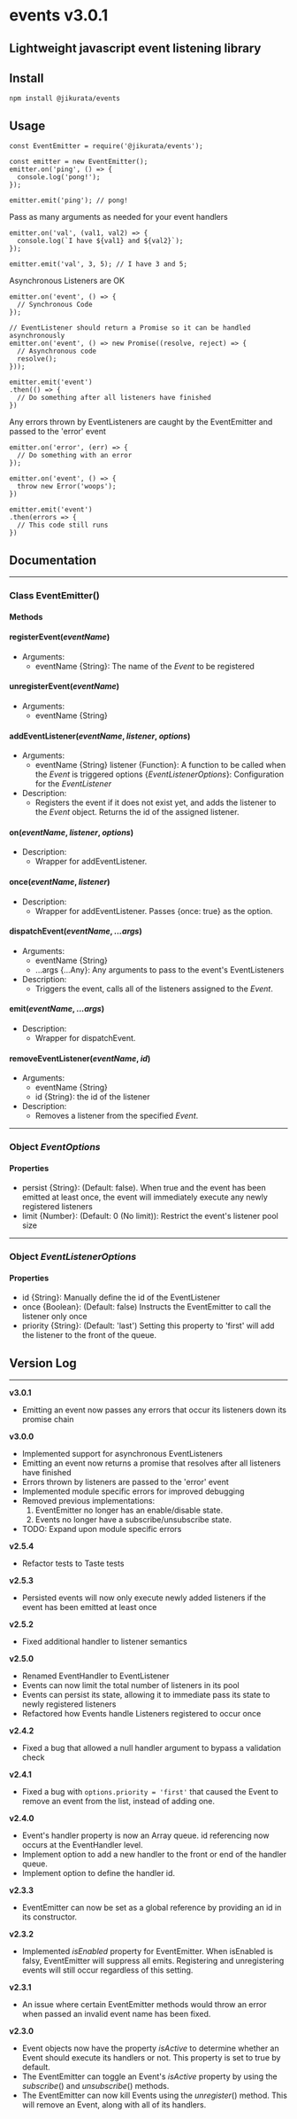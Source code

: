# events v3.0.1
Lightweight javascript event listening library
---
## Install
```
npm install @jikurata/events
```
## Usage
```
const EventEmitter = require('@jikurata/events');

const emitter = new EventEmitter();
emitter.on('ping', () => {
  console.log('pong!');
});

emitter.emit('ping'); // pong!
```
Pass as many arguments as needed for your event handlers
```
emitter.on('val', (val1, val2) => {
  console.log(`I have ${val1} and ${val2}`);
});

emitter.emit('val', 3, 5); // I have 3 and 5;
```
Asynchronous Listeners are OK
```
emitter.on('event', () => {
  // Synchronous Code
});

// EventListener should return a Promise so it can be handled asynchronously
emitter.on('event', () => new Promise((resolve, reject) => {
  // Asynchronous code
  resolve();
}));

emitter.emit('event')
.then(() => {
  // Do something after all listeners have finished
})

```
Any errors thrown by EventListeners are caught by the EventEmitter and passed to the 'error' event
```
emitter.on('error', (err) => {
  // Do something with an error
});

emitter.on('event', () => {
  throw new Error('woops');
})

emitter.emit('event')
.then(errors => {
  // This code still runs
})
```
## Documentation
---
### **Class** EventEmitter() ###
#### Methods ####
#### **registerEvent**(*eventName*) ####
- Arguments:
  - eventName {String}: The name of the *Event* to be registered

#### **unregisterEvent**(*eventName*) ####
- Arguments:
  - eventName {String}


#### **addEventListener**(*eventName*, *listener*, *options*) ####
- Arguments:
  - eventName {String}
    listener {Function}: A function to be called when the *Event* is triggered
    options {*EventListenerOptions*}: Configuration for the *EventListener*
- Description:
  - Registers the event if it does not exist yet, and adds the listener to the *Event* object. Returns the id of the assigned listener.


#### **on**(*eventName*, *listener*, *options*) ####
- Description:
  - Wrapper for addEventListener.

#### **once**(*eventName*, *listener*) ####
- Description: 
  - Wrapper for addEventListener. Passes {once: true} as the option.

#### **dispatchEvent**(*eventName*, *...args*) ####
- Arguments:
  - eventName {String}
  - ...args {...Any}: Any arguments to pass to the event's EventListeners
- Description:
  - Triggers the event, calls all of the listeners assigned to the *Event*.

#### **emit**(*eventName*, *...args*) ####
- Description:
  - Wrapper for dispatchEvent.

#### **removeEventListener**(*eventName*, *id*) ####
- Arguments:
  - eventName {String}
  - id {String}: the id of the listener
- Description:
  - Removes a listener from the specified *Event*.
---
### **Object** *EventOptions* ###
#### Properties ####
  - persist {String}: (Default: false). When true and the event has been emitted at least once, the event will immediately execute any newly registered listeners
  - limit {Number}: (Default: 0 (No limit)): Restrict the event's listener pool size
---
### **Object** *EventListenerOptions* ###
#### Properties ####
  -  id {String}: Manually define the id of the EventListener
  -  once {Boolean}: (Default: false) Instructs the EventEmitter to call the listener only once
  -  priority {String}: (Default: 'last') Setting this property to 'first' will add the listener to the front of the queue. 
## Version Log
---
**v3.0.1**
- Emitting an event now passes any errors that occur its listeners down its promise chain

**v3.0.0**
- Implemented support for asynchronous EventListeners
- Emitting an event now returns a promise that resolves after all listeners have finished
- Errors thrown by listeners are passed to the 'error' event
- Implemented module specific errors for improved debugging
- Removed previous implementations:
  1. EventEmitter no longer has an enable/disable state.
  2. Events no longer have a subscribe/unsubscribe state.
- TODO: Expand upon module specific errors


**v2.5.4**
- Refactor tests to Taste tests

**v2.5.3**
- Persisted events will now only execute newly added listeners if the event has been emitted at least once

**v2.5.2**
- Fixed additional handler to listener semantics

**v2.5.0**
- Renamed EventHandler to EventListener
- Events can now limit the total number of listeners in its pool
- Events can persist its state, allowing it to immediate pass its state to newly registered listeners
- Refactored how Events handle Listeners registered to occur once

**v2.4.2**
- Fixed a bug that allowed a null handler argument to bypass a validation check

**v2.4.1**
- Fixed a bug with ```options.priority = 'first'``` that caused the Event to remove an event from the list, instead of adding one.

**v2.4.0**
- Event's handler property is now an Array queue. id referencing now occurs at the EventHandler level.
- Implement option to add a new handler to the front or end of the handler queue.
- Implement option to define the handler id.

**v2.3.3**
- EventEmitter can now be set as a global reference by providing an id in its constructor.

**v2.3.2**
- Implemented *isEnabled* property for EventEmitter. When isEnabled is falsy, EventEmitter will suppress all emits. Registering and unregistering events will still occur regardless of this setting.

**v2.3.1**
- An issue where certain EventEmitter methods would throw an error when passed an invalid event name has been fixed.

**v2.3.0**
- Event objects now have the property *isActive* to determine whether an Event should execute its handlers or not. This property is set to true by default.
- The EventEmitter can toggle an Event's *isActive* property by using the *subscribe*() and *unsubscribe*() methods.
- The EventEmitter can now kill Events using the *unregister*() method. This will remove an Event, along with all of its handlers.

